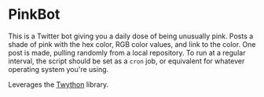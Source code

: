 # PinkBot
This is a Twitter bot giving you a daily dose of being unusually pink. Posts a shade of pink with the hex color, RGB color values, and link to the color. One post is made, pulling randomly from a local repository. To run at a regular interval, the script should be set as a `cron` job, or equivalent for whatever operating system you're using.

Leverages the [Twython](https://github.com/ryanmcgrath/twython) library.
